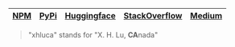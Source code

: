 | [NPM](https://www.npmjs.com/~xhluca) | [PyPi](https://pypi.org/user/xhluca/) | [Huggingface](https://huggingface.co/xhluca) | [StackOverflow](https://stackoverflow.com/users/13837091/xhluca) | [Medium](https://xhluca.medium.com/) |
| --- | --- | --- | --- | --- |

> "xhluca" stands for "X. H. Lu, **CA**nada"
